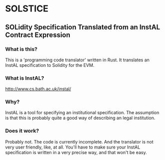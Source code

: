 # SOLSTICE
## SOLidity Specification Translated from an InstAL Contract Expression
### What is this?
This is a 'programming code translator' written in Rust. It translates an InstAL specification to Solidity for the EVM.
### What is InstAL?
http://www.cs.bath.ac.uk/instal/
### Why?
InstAL is a tool for specifying an institutional specification. The assumption is that this is probably quite a good way of describing an legal institution.
### Does it work?
Probably not. The code is currently incomplete. And the translator is not very user friendly, like, at all. You'll have to make sure your InstAL specification is written in a very precise way, and that won't be easy.

